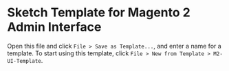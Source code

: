 # Sketch Template for Magento 2 Admin Interface

Open this file and click <code>File > Save as Template...</code>, and enter a name for a template.
To start using this template, click <code>File > New from Template > M2-UI-Template</code>.
